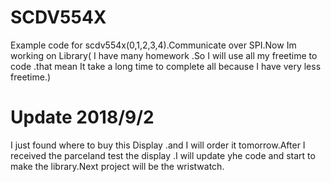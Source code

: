 # SCDV554X
Example code for scdv554x(0,1,2,3,4).Communicate over SPI.Now Im working on Library( I have many homework .So I will use all my freetime to code .that mean It take a long time to complete all because I have very less freetime.)

# Update 2018/9/2 
I just found where to buy this Display .and I will order it tomorrow.After I received the parceland test the display .I will update yhe code and start to make the library.Next project will be the wristwatch.
